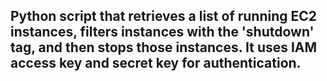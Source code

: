 ## Python script that retrieves a list of running EC2 instances, filters instances with the 'shutdown' tag, and then stops those instances. It uses IAM access key and secret key for authentication.